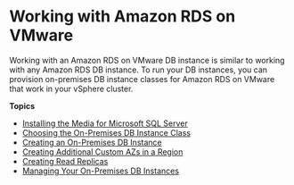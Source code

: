 # Working with Amazon RDS on VMware<a name="working-with-rds"></a>

Working with an Amazon RDS on VMware DB instance is similar to working with any Amazon RDS DB instance\. To run your DB instances, you can provision on\-premises DB instance classes for Amazon RDS on VMware that work in your vSphere cluster\.

**Topics**
+ [Installing the Media for Microsoft SQL Server](installing-media.md)
+ [Choosing the On\-Premises DB Instance Class](db-instance-class-on-premises.md)
+ [Creating an On\-Premises DB Instance](creating-an-on-premises-db-instance.md)
+ [Creating Additional Custom AZs in a Region](creating-a-custom-az.md)
+ [Creating Read Replicas](read-replica.md)
+ [Managing Your On\-Premises DB Instances](managing-on-premises-db-instances.md)